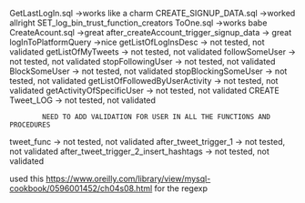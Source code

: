 GetLastLogIn.sql									->works like a charm
CREATE_SIGNUP_DATA.sql								->worked allright
SET_log_bin_trust_function_creators ToOne.sql		->works babe
CreateAcount.sql									->great
after_createAccount_trigger_signup_data				-> great
logInToPlatformQuery								->nice
getListOfLogInsDesc				-> not tested, not validated
getListOfMyTweets				-> not tested, not validated
followSomeUser					-> not tested, not validated
stopFollowingUser				-> not tested, not validated
BlockSomeUser					-> not tested, not validated
stopBlockingSomeUser			-> not tested, not validated
getListOfFollowedByUserActivity	-> not tested, not validated
getActivityOfSpecificUser		-> not tested, not validated
CREATE Tweet_LOG				-> not tested, not validated


			NEED TO ADD VALIDATION FOR USER IN ALL THE FUNCTIONS AND PROCEDURES
			
tweet_func								-> not tested, not validated
after_tweet_trigger_1					-> not tested, not validated
after_tweet_trigger_2_insert_hashtags	-> not tested, not validated

used this https://www.oreilly.com/library/view/mysql-cookbook/0596001452/ch04s08.html for the regexp 